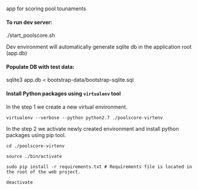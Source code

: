 app for scoring pool tounaments

#### To run dev server:
./start_poolscore.sh

Dev environment will automatically generate sqlite db in the application root (app.db)

#### Populate DB with test data:
sqlite3 app.db < bootstrap-data/bootstrap-sqlite.sql


#### Install Python packages using `virtualenv` tool

In the step 1 we create a new virtual environment.
```
virtualenv --verbose --python python2.7 ./poolscore-virtenv
```

In the step 2 we activate newly created environment and install python packages using pip tool.
```
cd ./poolscore-virtenv

source ./bin/activate

sudo pip install -r requirements.txt # Requirements file is located in the root of the web project.

deactivate
```

